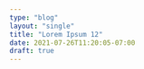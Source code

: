```yaml
---
type: "blog"
layout: "single"
title: "Lorem Ipsum 12"
date: 2021-07-26T11:20:05-07:00
draft: true
---
```


